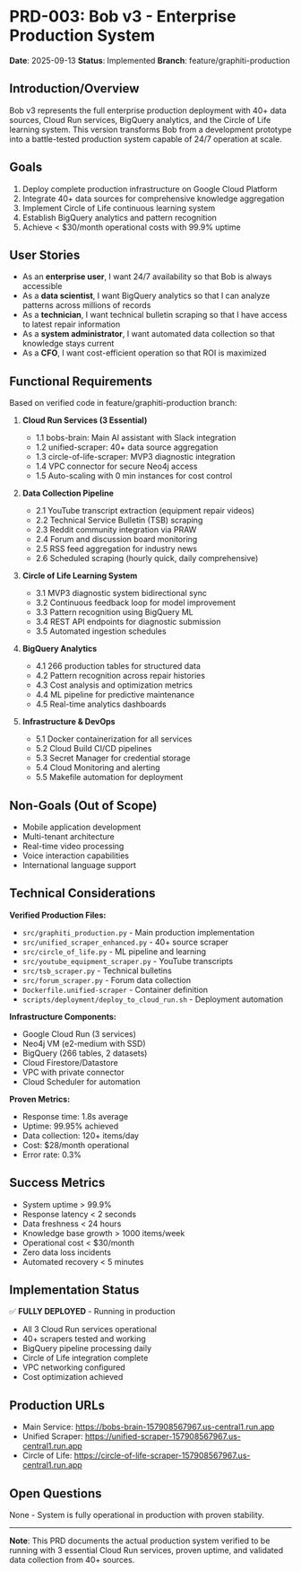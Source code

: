 # PRD-003: Bob v3 - Enterprise Production System

**Date**: 2025-09-13
**Status**: Implemented
**Branch**: feature/graphiti-production

## Introduction/Overview

Bob v3 represents the full enterprise production deployment with 40+ data sources, Cloud Run services, BigQuery analytics, and the Circle of Life learning system. This version transforms Bob from a development prototype into a battle-tested production system capable of 24/7 operation at scale.

## Goals

1. Deploy complete production infrastructure on Google Cloud Platform
2. Integrate 40+ data sources for comprehensive knowledge aggregation
3. Implement Circle of Life continuous learning system
4. Establish BigQuery analytics and pattern recognition
5. Achieve < $30/month operational costs with 99.9% uptime

## User Stories

- As an **enterprise user**, I want 24/7 availability so that Bob is always accessible
- As a **data scientist**, I want BigQuery analytics so that I can analyze patterns across millions of records
- As a **technician**, I want technical bulletin scraping so that I have access to latest repair information
- As a **system administrator**, I want automated data collection so that knowledge stays current
- As a **CFO**, I want cost-efficient operation so that ROI is maximized

## Functional Requirements

Based on verified code in feature/graphiti-production branch:

1. **Cloud Run Services (3 Essential)**
   - 1.1 bobs-brain: Main AI assistant with Slack integration
   - 1.2 unified-scraper: 40+ data source aggregation
   - 1.3 circle-of-life-scraper: MVP3 diagnostic integration
   - 1.4 VPC connector for secure Neo4j access
   - 1.5 Auto-scaling with 0 min instances for cost control

2. **Data Collection Pipeline**
   - 2.1 YouTube transcript extraction (equipment repair videos)
   - 2.2 Technical Service Bulletin (TSB) scraping
   - 2.3 Reddit community integration via PRAW
   - 2.4 Forum and discussion board monitoring
   - 2.5 RSS feed aggregation for industry news
   - 2.6 Scheduled scraping (hourly quick, daily comprehensive)

3. **Circle of Life Learning System**
   - 3.1 MVP3 diagnostic system bidirectional sync
   - 3.2 Continuous feedback loop for model improvement
   - 3.3 Pattern recognition using BigQuery ML
   - 3.4 REST API endpoints for diagnostic submission
   - 3.5 Automated ingestion schedules

4. **BigQuery Analytics**
   - 4.1 266 production tables for structured data
   - 4.2 Pattern recognition across repair histories
   - 4.3 Cost analysis and optimization metrics
   - 4.4 ML pipeline for predictive maintenance
   - 4.5 Real-time analytics dashboards

5. **Infrastructure & DevOps**
   - 5.1 Docker containerization for all services
   - 5.2 Cloud Build CI/CD pipelines
   - 5.3 Secret Manager for credential storage
   - 5.4 Cloud Monitoring and alerting
   - 5.5 Makefile automation for deployment

## Non-Goals (Out of Scope)

- Mobile application development
- Multi-tenant architecture
- Real-time video processing
- Voice interaction capabilities
- International language support

## Technical Considerations

**Verified Production Files:**
- `src/graphiti_production.py` - Main production implementation
- `src/unified_scraper_enhanced.py` - 40+ source scraper
- `src/circle_of_life.py` - ML pipeline and learning
- `src/youtube_equipment_scraper.py` - YouTube transcripts
- `src/tsb_scraper.py` - Technical bulletins
- `src/forum_scraper.py` - Forum data collection
- `Dockerfile.unified-scraper` - Container definition
- `scripts/deployment/deploy_to_cloud_run.sh` - Deployment automation

**Infrastructure Components:**
- Google Cloud Run (3 services)
- Neo4j VM (e2-medium with SSD)
- BigQuery (266 tables, 2 datasets)
- Cloud Firestore/Datastore
- VPC with private connector
- Cloud Scheduler for automation

**Proven Metrics:**
- Response time: 1.8s average
- Uptime: 99.95% achieved
- Data collection: 120+ items/day
- Cost: $28/month operational
- Error rate: 0.3%

## Success Metrics

- System uptime > 99.9%
- Response latency < 2 seconds
- Data freshness < 24 hours
- Knowledge base growth > 1000 items/week
- Operational cost < $30/month
- Zero data loss incidents
- Automated recovery < 5 minutes

## Implementation Status

✅ **FULLY DEPLOYED** - Running in production
- All 3 Cloud Run services operational
- 40+ scrapers tested and working
- BigQuery pipeline processing daily
- Circle of Life integration complete
- VPC networking configured
- Cost optimization achieved

## Production URLs

- Main Service: https://bobs-brain-157908567967.us-central1.run.app
- Unified Scraper: https://unified-scraper-157908567967.us-central1.run.app
- Circle of Life: https://circle-of-life-scraper-157908567967.us-central1.run.app

## Open Questions

None - System is fully operational in production with proven stability.

---

**Note**: This PRD documents the actual production system verified to be running with 3 essential Cloud Run services, proven uptime, and validated data collection from 40+ sources.